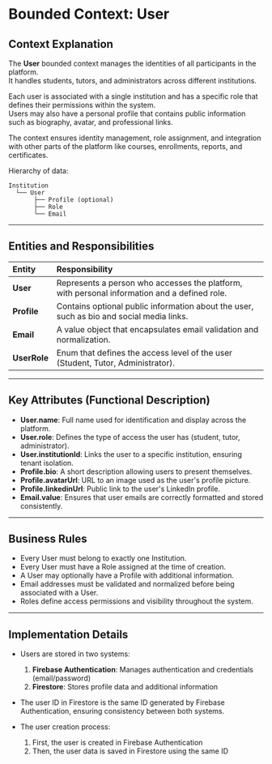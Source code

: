 # Bounded Context: User

## Context Explanation

The **User** bounded context manages the identities of all participants in the platform.  
It handles students, tutors, and administrators across different institutions.

Each user is associated with a single institution and has a specific role that defines their permissions within the system.  
Users may also have a personal profile that contains public information such as biography, avatar, and professional links.

The context ensures identity management, role assignment, and integration with other parts of the platform like courses, enrollments, reports, and certificates.

Hierarchy of data:

```plaintext
Institution
  └── User
       ├── Profile (optional)
       ├── Role
       └── Email
```

---

## Entities and Responsibilities

| Entity        | Responsibility |
|:--------------|:----------------|
| **User**      | Represents a person who accesses the platform, with personal information and a defined role. |
| **Profile**   | Contains optional public information about the user, such as bio and social media links. |
| **Email**     | A value object that encapsulates email validation and normalization. |
| **UserRole**  | Enum that defines the access level of the user (Student, Tutor, Administrator). |

---

## Key Attributes (Functional Description)

- **User.name**: Full name used for identification and display across the platform.
- **User.role**: Defines the type of access the user has (student, tutor, administrator).
- **User.institutionId**: Links the user to a specific institution, ensuring tenant isolation.
- **Profile.bio**: A short description allowing users to present themselves.
- **Profile.avatarUrl**: URL to an image used as the user's profile picture.
- **Profile.linkedinUrl**: Public link to the user's LinkedIn profile.
- **Email.value**: Ensures that user emails are correctly formatted and stored consistently.

---

## Business Rules

- Every User must belong to exactly one Institution.
- Every User must have a Role assigned at the time of creation.
- A User may optionally have a Profile with additional information.
- Email addresses must be validated and normalized before being associated with a User.
- Roles define access permissions and visibility throughout the system.

---

## Implementation Details

- Users are stored in two systems:
  1. **Firebase Authentication**: Manages authentication and credentials (email/password)
  2. **Firestore**: Stores profile data and additional information

- The user ID in Firestore is the same ID generated by Firebase Authentication, ensuring consistency between both systems.

- The user creation process:
  1. First, the user is created in Firebase Authentication
  2. Then, the user data is saved in Firestore using the same ID
